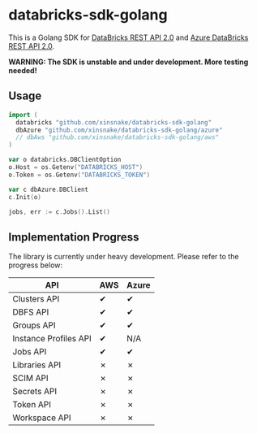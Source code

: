 # databricks-sdk-golang

This is a Golang SDK for [DataBricks REST API 2.0](https://docs.databricks.com/api/latest/index.html#) and [Azure DataBricks REST API 2.0](https://docs.azuredatabricks.net/api/latest/index.html).

**WARNING: The SDK is unstable and under development. More testing needed!**

## Usage

```go
import (
  databricks "github.com/xinsnake/databricks-sdk-golang"
  dbAzure "github.com/xinsnake/databricks-sdk-golang/azure"
  // dbAws "github.com/xinsnake/databricks-sdk-golang/aws"
)

var o databricks.DBClientOption
o.Host = os.Getenv("DATABRICKS_HOST")
o.Token = os.Getenv("DATABRICKS_TOKEN")

var c dbAzure.DBClient
c.Init(o)

jobs, err := c.Jobs().List()
```

## Implementation Progress

The library is currently under heavy development. Please
refer to the progress below:

| API  | AWS | Azure |
| ---- | --- | ----- |
| Clusters API | ✔ | ✔ |
| DBFS API | ✔ | ✔ |
| Groups API | ✔ | ✔ |
| Instance Profiles API | ✔ | N/A |
| Jobs API | ✔ | ✔ |
| Libraries API | ✗ | ✗ |
| SCIM API | ✗ | ✗ |
| Secrets API | ✗ | ✗ |
| Token API | ✗ | ✗ |
| Workspace API | ✗ | ✗ |